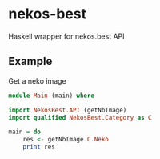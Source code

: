 # nekos-best

Haskell wrapper for nekos.best API

## Example

Get a neko image

```haskell
module Main (main) where

import NekosBest.API (getNbImage)
import qualified NekosBest.Category as C

main = do
    res <- getNbImage C.Neko
    print res
```